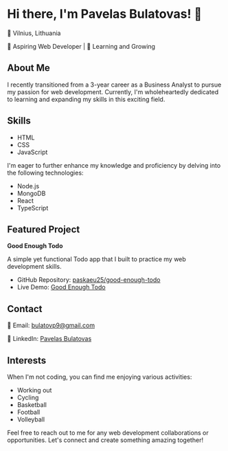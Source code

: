
# Hi there, I'm Pavelas Bulatovas! 👋

📍 Vilnius, Lithuania

🎯 Aspiring Web Developer | 🚀 Learning and Growing

## About Me

I recently transitioned from a 3-year career as a Business Analyst to pursue my passion for web development. Currently, I'm wholeheartedly dedicated to learning and expanding my skills in this exciting field.

## Skills

- HTML
- CSS
- JavaScript

I'm eager to further enhance my knowledge and proficiency by delving into the following technologies:

- Node.js
- MongoDB
- React
- TypeScript

## Featured Project

**Good Enough Todo**

A simple yet functional Todo app that I built to practice my web development skills.

- GitHub Repository: [paskaeu25/good-enough-todo](https://github.com/paskaeu25/good-enough-todo)
- Live Demo: [Good Enough Todo](https://paskaeu25.github.io/good-enough-todo/)

## Contact

📧 Email: bulatovp9@gmail.com

💼 LinkedIn: [Pavelas Bulatovas](https://www.linkedin.com/in/pavelas-bulatovas-7b43bb158/)

## Interests

When I'm not coding, you can find me enjoying various activities:

- Working out
- Cycling
- Basketball
- Football
- Volleyball

Feel free to reach out to me for any web development collaborations or opportunities. Let's connect and create something amazing together!
